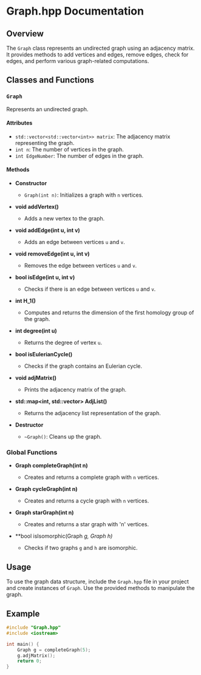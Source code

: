 # Graph.hpp Documentation

## Overview
The `Graph` class represents an undirected graph using an adjacency matrix. It provides methods to add vertices and edges, remove edges, check for edges, and perform various graph-related computations.

## Classes and Functions

### `Graph`
Represents an undirected graph.

#### Attributes
- `std::vector<std::vector<int>> matrix`: The adjacency matrix representing the graph.
- `int n`: The number of vertices in the graph.
- `int EdgeNumber`: The number of edges in the graph.

#### Methods

- **Constructor**
  - `Graph(int n)`: Initializes a graph with `n` vertices.

- **void addVertex()**
  - Adds a new vertex to the graph.

- **void addEdge(int u, int v)**
  - Adds an edge between vertices `u` and `v`.

- **void removeEdge(int u, int v)**
  - Removes the edge between vertices `u` and `v`.

- **bool isEdge(int u, int v)**
  - Checks if there is an edge between vertices `u` and `v`.

- **int H_1()**
  - Computes and returns the dimension of the first homology group of the graph.

- **int degree(int u)**
  - Returns the degree of vertex `u`.

- **bool isEulerianCycle()**
  - Checks if the graph contains an Eulerian cycle.

- **void adjMatrix()**
  - Prints the adjacency matrix of the graph.

- **std::map<int, std::vector<int>> AdjList()**
  - Returns the adjacency list representation of the graph.

- **Destructor**
  - `~Graph()`: Cleans up the graph.

### Global Functions

- **Graph completeGraph(int n)**
  - Creates and returns a complete graph with `n` vertices.

- **Graph cycleGraph(int n)**
  - Creates and returns a cycle graph with `n` vertices.

- **Graph starGraph(int n)**
  - Creates and returns a star graph with 'n' vertices.

- **bool isIsomorphic(Graph *g, Graph *h)**
  - Checks if two graphs `g` and `h` are isomorphic.


## Usage
To use the graph data structure, include the `Graph.hpp` file in your project and create instances of `Graph`. Use the provided methods to manipulate the graph.

## Example
```cpp
#include "Graph.hpp"
#include <iostream>

int main() {
    Graph g = completeGraph(5);
    g.adjMatrix();
    return 0;
}